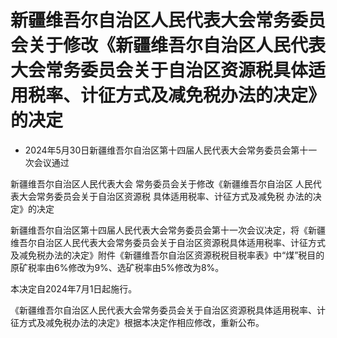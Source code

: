 # 新疆维吾尔自治区人民代表大会常务委员会关于修改《新疆维吾尔自治区人民代表大会常务委员会关于自治区资源税具体适用税率、计征方式及减免税办法的决定》的决定

- 2024年5月30日新疆维吾尔自治区第十四届人民代表大会常务委员会第十一次会议通过

<!-- INFO END -->

新疆维吾尔自治区人民代表大会 常务委员会关于修改《新疆维吾尔自治区 人民代表大会常务委员会关于自治区资源税 具体适用税率、计征方式及减免税 办法的决定》的决定

新疆维吾尔自治区第十四届人民代表大会常务委员会第十一次会议决定，将《新疆维吾尔自治区人民代表大会常务委员会关于自治区资源税具体适用税率、计征方式及减免税办法的决定》附件《新疆维吾尔自治区资源税税目税率表》中“煤”税目的原矿税率由6%修改为9%、选矿税率由5%修改为8%。

本决定自2024年7月1日起施行。

《新疆维吾尔自治区人民代表大会常务委员会关于自治区资源税具体适用税率、计征方式及减免税办法的决定》根据本决定作相应修改，重新公布。
